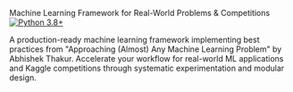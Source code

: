 Machine Learning Framework for Real-World Problems & Competitions
[![Python 3.8+](https://img.shields.io/badge/Python-3.8%2B-blue.svg)](https://www.python.org/downloads/)

A production-ready machine learning framework implementing best practices from "Approaching (Almost) Any Machine Learning Problem" by Abhishek Thakur. Accelerate your workflow for real-world ML applications and Kaggle competitions through systematic experimentation and modular design.
